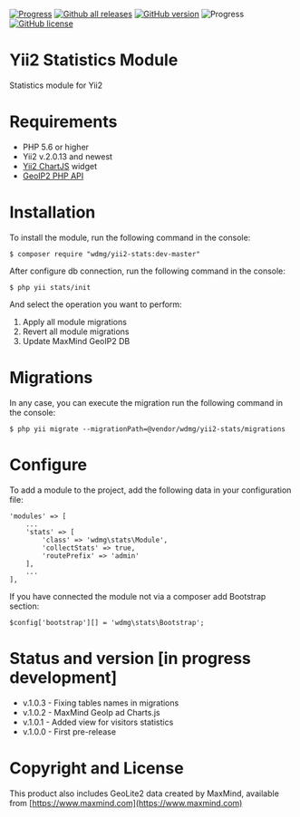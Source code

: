 [![Progress](https://img.shields.io/badge/required-Yii2_v2.0.13-blue.svg)](https://packagist.org/packages/yiisoft/yii2) [![Github all releases](https://img.shields.io/github/downloads/wdmg/yii2-stats/total.svg)](https://GitHub.com/wdmg/yii2-stats/releases/) [![GitHub version](https://badge.fury.io/gh/wdmg%2Fyii2-stats.svg)](https://github.com/wdmg/yii2-stats) ![Progress](https://img.shields.io/badge/progress-in_development-red.svg) [![GitHub license](https://img.shields.io/github/license/wdmg/yii2-stats.svg)](https://github.com/wdmg/yii2-stats/blob/master/LICENSE)

# Yii2 Statistics Module
Statistics module for Yii2

# Requirements 
* PHP 5.6 or higher
* Yii2 v.2.0.13 and newest
* [Yii2 ChartJS](https://github.com/wdmg/yii2-chartjs) widget
* [GeoIP2 PHP API](https://github.com/maxmind/GeoIP2-php)

# Installation
To install the module, run the following command in the console:

`$ composer require "wdmg/yii2-stats:dev-master"`

After configure db connection, run the following command in the console:

`$ php yii stats/init`

And select the operation you want to perform:
  1) Apply all module migrations
  2) Revert all module migrations
  3) Update MaxMind GeoIP2 DB

# Migrations
In any case, you can execute the migration run the following command in the console:

`$ php yii migrate --migrationPath=@vendor/wdmg/yii2-stats/migrations`

# Configure

To add a module to the project, add the following data in your configuration file:

    'modules' => [
        ...
        'stats' => [
            'class' => 'wdmg\stats\Module',
            'collectStats' => true,
            'routePrefix' => 'admin'
        ],
        ...
    ],

If you have connected the module not via a composer add Bootstrap section:

`
$config['bootstrap'][] = 'wdmg\stats\Bootstrap';
`

# Status and version [in progress development]
* v.1.0.3 - Fixing tables names in migrations
* v.1.0.2 - MaxMind GeoIp ad Charts.js
* v.1.0.1 - Added view for visitors statistics
* v.1.0.0 - First pre-release

# Copyright and License
This product also includes GeoLite2 data created by MaxMind, available from [https://www.maxmind.com](https://www.maxmind.com)